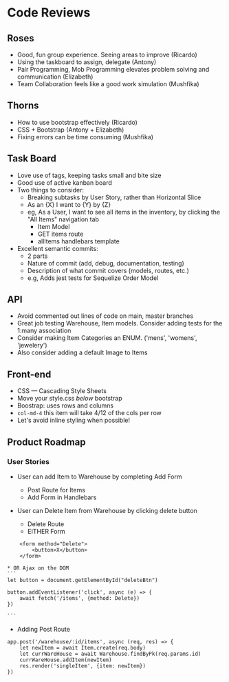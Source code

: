 # Code Reviews


## Roses

* Good, fun group experience. Seeing areas to improve (Ricardo)
* Using the taskboard to assign, delegate (Antony)
* Pair Programming, Mob Programming elevates problem solving and communication (Elizabeth)
* Team Collaboration feels like a good work simulation (Mushfika)

## Thorns

* How to use bootstrap effectively (Ricardo)
* CSS + Bootstrap (Antony + Elizabeth)
* Fixing errors can be time consuming (Mushfika)

## Task Board

* Love use of tags, keeping tasks small and bite size
* Good use of active kanban board
* Two things to consider:
	* Breaking subtasks by User Story, rather than Horizontal Slice
	* As an {X} I want to {Y} by {Z}
	* eg, As a User, I want to see all items in the inventory, by clicking the "All Items" navigation tab
		* Item Model
		* GET items route
		* allItems handlebars template
* Excellent semantic commits:
	* 2 parts
	* Nature of commit (add, debug, documentation, testing)
	* Description of what commit covers (models, routes, etc.)
	* e.g, Adds jest tests for Sequelize Order Model


## API

* Avoid commented out lines of code on main, master branches
* Great job testing Warehouse, Item models. Consider adding tests for the 1:many association
* Consider making Item Categories an ENUM. ('mens', 'womens', 'jewelery')
* Also consider adding a default Image to Items


## Front-end

* CSS — Cascading Style Sheets
* Move your style.css *below* bootstrap
* Boostrap: uses rows and columns
* `col-md-4` this item will take 4/12 of the cols per row
* Let's avoid inline styling when possible!


## Product Roadmap

### User Stories

* User can add Item to Warehouse by completing Add Form
	* Post Route for Items
	* Add Form in Handlebars


* User can Delete Item from Warehouse by clicking delete button
	* Delete Route
	* EITHER Form
```
	<form method="Delete">
		<button>X</button>
	</form>
```
	* OR Ajax on the DOM
	```
	let button = document.getElementById("deleteBtn")

	button.addEventListener('click', async (e) => {
		await fetch('/items', {method: Delete})
	})
	
	```

* Adding Post Route
```
app.post('/warehouse/:id/items', async (req, res) => {
	let newItem = await Item.create(req.body)
	let currWareHouse = await Warehouse.findByPk(req.params.id)
	currWareHouse.addItem(newItem)
	res.render('singleItem', {item: newItem})
})

```









